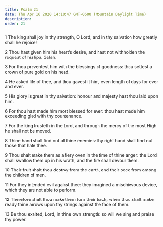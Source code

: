```yaml
---
title: Psalm 21
date: Thu Apr 16 2020 14:10:47 GMT-0600 (Mountain Daylight Time)
description: 
order: 21
---
```


<p>
  1 The king shall joy in thy strength, O Lord; and in thy salvation how greatly
  shall he rejoice!
</p>
<p>
  2 Thou hast given him his heart&#x2019;s desire, and hast not withholden the
  request of his lips. Selah.
</p>
<p>
  3 For thou preventest him with the blessings of goodness: thou settest a crown
  of pure gold on his head.
</p>
<p>
  4 He asked life of thee, and thou gavest it him, even length of days for ever
  and ever.
</p>
<p>
  5 His glory is great in thy salvation: honour and majesty hast thou laid upon
  him.
</p>
<p>
  6 For thou hast made him most blessed for ever: thou hast made him exceeding
  glad with thy countenance.
</p>
<p>
  7 For the king trusteth in the Lord, and through the mercy of the most High he
  shall not be moved.
</p>
<p>
  8 Thine hand shall find out all thine enemies: thy right hand shall find out
  those that hate thee.
</p>
<p>
  9 Thou shalt make them as a fiery oven in the time of thine anger: the Lord
  shall swallow them up in his wrath, and the fire shall devour them.
</p>
<p>
  10 Their fruit shalt thou destroy from the earth, and their seed from among
  the children of men.
</p>
<p>
  11 For they intended evil against thee: they imagined a mischievous device,
  which they are not able to perform.
</p>
<p>
  12 Therefore shalt thou make them turn their back, when thou shalt make ready
  thine arrows upon thy strings against the face of them.
</p>
<p>
  13 Be thou exalted, Lord, in thine own strength: so will we sing and praise
  thy power.
</p>
